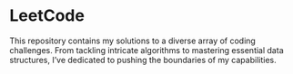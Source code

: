 # LeetCode

This repository contains my solutions to a diverse array of coding challenges. From tackling intricate algorithms to mastering essential data structures, I’ve dedicated to pushing the boundaries of my capabilities.

